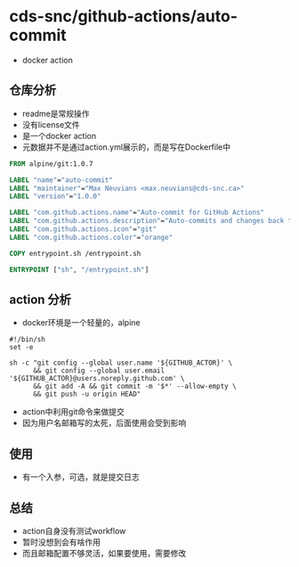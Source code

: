 # cds-snc/github-actions/auto-commit

- docker action

## 仓库分析

- readme是常规操作
- 没有license文件 
- 是一个docker action
- 元数据并不是通过action.yml展示的，而是写在Dockerfile中

```Dockerfile
FROM alpine/git:1.0.7

LABEL "name"="auto-commit"
LABEL "maintainer"="Max Neuvians <max.neuvians@cds-snc.ca>"
LABEL "version"="1.0.0"

LABEL "com.github.actions.name"="Auto-commit for GitHub Actions"
LABEL "com.github.actions.description"="Auto-commits and changes back to the branch"
LABEL "com.github.actions.icon"="git"
LABEL "com.github.actions.color"="orange"

COPY entrypoint.sh /entrypoint.sh

ENTRYPOINT ["sh", "/entrypoint.sh"]
```

## action 分析

- docker环境是一个轻量的，alpine

```shell
#!/bin/sh
set -e

sh -c "git config --global user.name '${GITHUB_ACTOR}' \
      && git config --global user.email '${GITHUB_ACTOR}@users.noreply.github.com' \
      && git add -A && git commit -m '$*' --allow-empty \
      && git push -u origin HEAD"
```

- action中利用git命令来做提交
- 因为用户名邮箱写的太死，后面使用会受到影响

## 使用

- 有一个入参，可选，就是提交日志

## 总结

- action自身没有测试workflow
- 暂时没想到会有啥作用
- 而且邮箱配置不够灵活，如果要使用，需要修改
